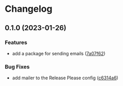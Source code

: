 # Changelog

## 0.1.0 (2023-01-26)


### Features

* add a package for sending emails ([7a07f62](https://github.com/homecms/homecms/commit/7a07f62fb7be353ac9d78fbdf1ac485b650152ca))


### Bug Fixes

* add mailer to the Release Please config ([c6314a6](https://github.com/homecms/homecms/commit/c6314a60447be71b94cf51a69adb01416dce19e8))
